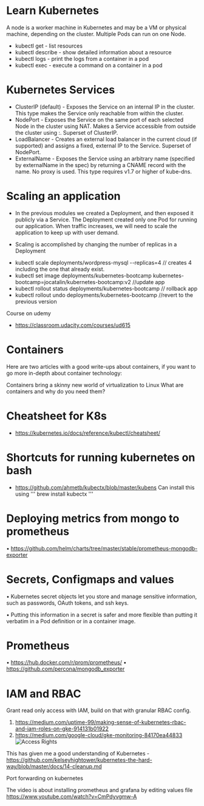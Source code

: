 # Learn Kubernetes

A node is a worker machine in Kubernetes and may be a VM or physical machine, depending on the cluster. 
Multiple Pods can run on one Node.

* kubectl get - list resources
* kubectl describe - show detailed information about a resource
* kubectl logs - print the logs from a container in a pod
* kubectl exec - execute a command on a container in a pod

# Kubernetes Services

* ClusterIP (default) - Exposes the Service on an internal IP in the cluster. This type makes the Service only reachable from within the cluster.
* NodePort - Exposes the Service on the same port of each selected Node in the cluster using NAT. Makes a Service accessible from outside the cluster using <NodeIP>:<NodePort>. Superset of ClusterIP.
* LoadBalancer - Creates an external load balancer in the current cloud (if supported) and assigns a fixed, external IP to the Service. Superset of NodePort.
* ExternalName - Exposes the Service using an arbitrary name (specified by externalName in the spec) by returning a CNAME record with the name. No proxy is used. This type requires v1.7 or higher of kube-dns.

# Scaling an application
* In the previous modules we created a Deployment, and then exposed it publicly via a Service. The Deployment created only one Pod for running our application. 
When traffic increases, we will need to scale the application to keep up with user demand.

* Scaling is accomplished by changing the number of replicas in a Deployment
-  kubectl scale deployments/wordpress-mysql --replicas=4 // creates 4 including the one that already exist.
-  kubectl set image deployments/kubernetes-bootcamp kubernetes-bootcamp=jocatalin/kubernetes-bootcamp:v2 //update app
-  kubectl rollout status deployments/kubernetes-bootcamp // rollback app
-  kubectl rollout undo deployments/kubernetes-bootcamp //revert to the previous version 


Course on udemy
* https://classroom.udacity.com/courses/ud615

# Containers
Here are two articles with a good write-ups about containers, if you want to go more in-depth about container technology:

Containers bring a skinny new world of virtualization to Linux
What are containers and why do you need them?

# Cheatsheet for K8s
* https://kubernetes.io/docs/reference/kubectl/cheatsheet/

#  Shortcuts for running kubernetes on bash

* https://github.com/ahmetb/kubectx/blob/master/kubens
Can install this using ''' brew install kubectx '''

# Deploying metrics from mongo to prometheus 
• https://github.com/helm/charts/tree/master/stable/prometheus-mongodb-exporter

# Secrets, Configmaps and values
• Kubernetes secret objects let you store and manage sensitive information, such as passwords, OAuth tokens, and ssh keys.

• Putting this information in a secret is safer and more flexible than putting it verbatim in a Pod definition or in a container image.
# Prometheus
• https://hub.docker.com/r/prom/prometheus/
• https://github.com/percona/mongodb_exporter

# IAM and RBAC
Grant read only access with IAM, build on that with granular RBAC config.
1. https://medium.com/uptime-99/making-sense-of-kubernetes-rbac-and-iam-roles-on-gke-914131b01922
2. https://medium.com/google-cloud/gke-monitoring-84170ea44833
![Access Rights](https://miro.medium.com/max/1088/1*_XD1aE2-NIcRPF7S1fFBwg.png)

This has given me a good understanding of Kubernetes - https://github.com/kelseyhightower/kubernetes-the-hard-way/blob/master/docs/14-cleanup.md

Port forwarding on kubernetes

The video is about installing prometheus and grafana by editing values file https://www.youtube.com/watch?v=CmPdyvgmw-A
